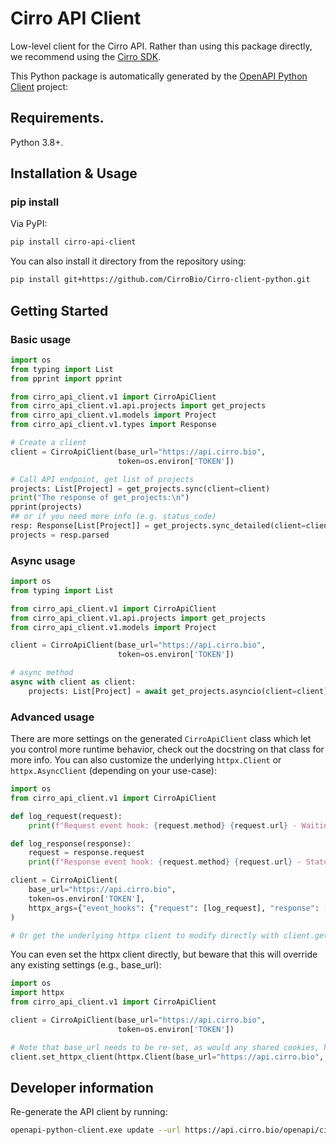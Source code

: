 # Cirro API Client

Low-level client for the Cirro API. Rather than using this package directly, we recommend using the [Cirro SDK](https://github.com/CirroBio/Cirro-client).

This Python package is automatically generated by the [OpenAPI Python Client](https://github.com/openapi-generators/openapi-python-client) project:

## Requirements.

Python 3.8+.

## Installation & Usage
### pip install

Via PyPI:
```sh
pip install cirro-api-client
```

You can also install it directory from the repository using:

```sh
pip install git+https://github.com/CirroBio/Cirro-client-python.git
```

## Getting Started

### Basic usage

```python
import os
from typing import List
from pprint import pprint

from cirro_api_client.v1 import CirroApiClient
from cirro_api_client.v1.api.projects import get_projects
from cirro_api_client.v1.models import Project
from cirro_api_client.v1.types import Response

# Create a client
client = CirroApiClient(base_url="https://api.cirro.bio",
                        token=os.environ['TOKEN'])

# Call API endpoint, get list of projects
projects: List[Project] = get_projects.sync(client=client)
print("The response of get_projects:\n")
pprint(projects)
## or if you need more info (e.g. status_code)
resp: Response[List[Project]] = get_projects.sync_detailed(client=client)
projects = resp.parsed
```

### Async usage
```python
import os
from typing import List

from cirro_api_client.v1 import CirroApiClient
from cirro_api_client.v1.api.projects import get_projects
from cirro_api_client.v1.models import Project

client = CirroApiClient(base_url="https://api.cirro.bio",
                        token=os.environ['TOKEN'])

# async method
async with client as client:
    projects: List[Project] = await get_projects.asyncio(client=client)
```

### Advanced usage

There are more settings on the generated `CirroApiClient` class which let you control more runtime behavior, check out the docstring on that class for more info. You can also customize the underlying `httpx.Client` or `httpx.AsyncClient` (depending on your use-case):

```python
import os
from cirro_api_client.v1 import CirroApiClient

def log_request(request):
    print(f"Request event hook: {request.method} {request.url} - Waiting for response")

def log_response(response):
    request = response.request
    print(f"Response event hook: {request.method} {request.url} - Status {response.status_code}")

client = CirroApiClient(
    base_url="https://api.cirro.bio",
    token=os.environ['TOKEN'],
    httpx_args={"event_hooks": {"request": [log_request], "response": [log_response]}},
)

# Or get the underlying httpx client to modify directly with client.get_httpx_client() or client.get_async_httpx_client()
```

You can even set the httpx client directly, but beware that this will override any existing settings (e.g., base_url):

```python
import os
import httpx
from cirro_api_client.v1 import CirroApiClient

client = CirroApiClient(base_url="https://api.cirro.bio",
                        token=os.environ['TOKEN'])

# Note that base_url needs to be re-set, as would any shared cookies, headers, etc.
client.set_httpx_client(httpx.Client(base_url="https://api.cirro.bio", proxies="http://localhost:8030"))
```

## Developer information

Re-generate the API client by running:

```sh
openapi-python-client.exe update --url https://api.cirro.bio/openapi/cirro-data-latest.yml --config config.yml --custom-template-path=templates/
 ```
